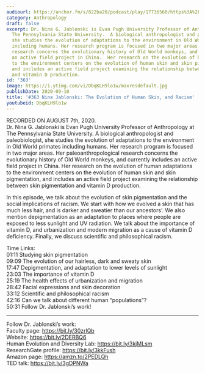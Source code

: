 ```yaml
---
audiourl: https://anchor.fm/s/822ba20/podcast/play/17736560/https%3A%2F%2Fd3ctxlq1ktw2nl.cloudfront.net%2Fstaging%2F2020-7-8%2F3e0a96f4-4e5e-898f-0f0f-e89ad765c417.m4a
category: Anthropology
draft: false
excerpt: Dr. Nina G. Jablonski is Evan Pugh University Professor of Anthropology at
  The Pennsylvania State University.  A biological anthropologist and paleobiologist,
  she studies the evolution of adaptations to the environment in Old World primates
  including humans. Her research program is focused in two major areas.  Her paleoanthropological
  research concerns the evolutionary history of Old World monkeys, and currently includes
  an active field project in China.  Her research on the evolution of human adaptations
  to the environment centers on the evolution of human skin and skin pigmentation,
  and includes an active field project examining the relationship between skin pigmentation
  and vitamin D production.
id: '363'
image: https://i.ytimg.com/vi/DbqKLH9lo1w/maxresdefault.jpg
publishDate: 2020-09-10
title: '#363 Nina Jablonski: The Evolution of Human Skin, and Racism'
youtubeid: DbqKLH9lo1w
---
```

<div class="timelinks">

RECORDED ON AUGUST 7th, 2020.  
Dr. Nina G. Jablonski is Evan Pugh University Professor of Anthropology at The Pennsylvania State University.  A biological anthropologist and paleobiologist, she studies the evolution of adaptations to the environment in Old World primates including humans. Her research program is focused in two major areas.  Her paleoanthropological research concerns the evolutionary history of Old World monkeys, and currently includes an active field project in China.  Her research on the evolution of human adaptations to the environment centers on the evolution of human skin and skin pigmentation, and includes an active field project examining the relationship between skin pigmentation and vitamin D production.

In this episode, we talk about the evolution of skin pigmentation and the social implications of racism. We start with how we evolved a skin that has much less hair, and is darker and sweatier than our ancestors’. We also mention depigmentation as an adaptation to places where people are exposed to less sunlight and UV radiation. We talk about the importance of vitamin D, and urbanization and modern migration as a cause of vitamin D deficiency. Finally, we discuss scientific and philosophical racism.

Time Links:  
<time>01:11</time> Studying skin pigmentation  
<time>09:09</time> The evolution of our hairless, dark and sweaty skin  
<time>17:47</time> Depigmentation, and adaptation to lower levels of sunlight  
<time>23:03</time> The importance of vitamin D  
<time>25:19</time> The health effects of urbanization and migration  
<time>28:42</time> Facial expressions and skin decoration  
<time>33:12</time> Scientific and philosophical racism  
<time>42:16</time> Can we talk about different human “populations”?  
<time>50:31</time> Follow Dr. Jablonski’s work!

---

Follow Dr. Jablonski’s work:  
Faculty page: https://bit.ly/30zrlQb  
Website: https://bit.ly/2DERBQ6  
Human Evolution and Diversity Lab: https://bit.ly/3kjMLsm  
ResearchGate profile: https://bit.ly/3kkFush  
Amazon page: https://amzn.to/2PEDLQh  
TED talk: https://bit.ly/3gDPNWa
</div>

